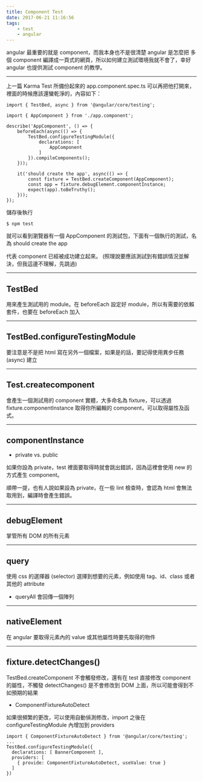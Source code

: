 ```yaml
---
title: Component Test
date: 2017-06-21 11:16:56
tags:
    - test
    - angular
---
```


angular 最重要的就是 component，而我本身也不是很清楚 angular 是怎麼把 多個 component 編譯成一頁式的網頁，所以如何建立測試環境我就不會了，幸好
 angular 也提供測試 component 的教學。

<!--more-->

---

上一篇 Karma Test 所備份起來的 app.component.spec.ts 可以再把他打開來，裡面的時候應該還蠻乾淨的，內容如下：

```
import { TestBed, async } from '@angular/core/testing';

import { AppComponent } from './app.component';

describe('AppComponent', () => {
    beforeEach(async(() => {
        TestBed.configureTestingModule({
            declarations: [
                AppComponent
            ]
        }).compileComponents();
    }));

    it('should create the app', async(() => {
        const fixture = TestBed.createComponent(AppComponent);
        const app = fixture.debugElement.componentInstance;
        expect(app).toBeTruthy();
    }));
});
```

儲存後執行 
```
$ npm test
```

就可以看到瀏覽器有一個 AppComponent 的測試包，下面有一個執行的測試，名為 should create the app

代表 component 已經被成功建立起來。
(照理說要應該測試到有錯誤情況並解決，但我這邊不理解，先跳過)

---

## TestBed

用來產生測試用的 module。在 beforeEach 設定好 module，所以有需要的依賴套件，也要在 beforeEach 加入

---

## TestBed.configureTestingModule

要注意是不是把 html 寫在另外一個檔案，如果是的話，要記得使用異步任務 (async) 建立

---

## Test.createcomponent

會產生一個測試用的 component 實體，大多命名為 fixture，可以透過 fixture.componentInstance 取得你所編輯的 component，可以取得屬性及函式。

---

## componentInstance

- private vs. public

如果你設為 private，test 裡面要取得時就會跳出錯誤，因為這裡會使用 new 的方式產生 component。

順帶一提，也有人說如果設為 private，在一些 lint 檢查時，會認為 html 會無法取用到，編譯時會產生錯誤。

---

## debugElement

掌管所有 DOM 的所有元素

---

## query

使用 css 的選擇器 (selector) 選擇到想要的元素，例如使用 tag、id、class 或者其他的 attribute

- queryAll 會回傳一個陣列

---

## nativeElement

在 angular 要取得元素內的 value 或其他屬性時要先取得的物件

---

## fixture.detectChanges()

TestBed.createComponent 不會觸發修改，還有在 test 直接修改 component 的屬性，不觸發 detectChanges() 是不會修改到 DOM 上面，所以可能會得到不如預期的結果

- ComponentFixtureAutoDetect

如果很頻繁的更改，可以使用自動偵測修改，import 之後在 configureTestingModule 內增加到 providers

```
import { ComponentFixtureAutoDetect } from '@angular/core/testing';
...
TestBed.configureTestingModule({
  declarations: [ BannerComponent ],
  providers: [
    { provide: ComponentFixtureAutoDetect, useValue: true }
  ]
})
```